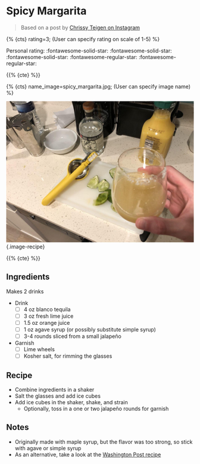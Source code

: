 # Spicy Margarita

> Based on a post by [Chrissy Teigen on Instagram](https://www.instagram.com/p/CEmz6BOHzRM)

{% {cts} rating=3; (User can specify rating on scale of 1-5) %}

Personal rating: :fontawesome-solid-star: :fontawesome-solid-star: :fontawesome-solid-star: :fontawesome-regular-star: :fontawesome-regular-star:

{{% {cte} %}}

{% {cts} name_image=spicy_margarita.jpg; (User can specify image name) %}

![spicy_margarita.jpg](./spicy_margarita.jpg){.image-recipe}

{{% {cte} %}}

## Ingredients

Makes 2 drinks

- Drink
    - [ ] 4 oz blanco tequila⁠
    - [ ] 3 oz fresh lime juice
    - [ ] 1.5 oz orange juice⁠
    - [ ] 1 oz agave syrup (or possibly substitute simple syrup)⁠
    - [ ] 3-4 rounds sliced from a small jalapeño
- Garnish
    - [ ] Lime wheels
    - [ ] Kosher salt, for rimming the glasses⁠

## Recipe

- Combine ingredients in a shaker
- Salt the glasses and add ice cubes
- Add ice cubes in the shaker, shake, and strain
    - Optionally, toss in a one or two jalapeño rounds for garnish

## Notes

- Originally made with maple syrup, but the flavor was too strong, so stick with agave or simple syrup
- As an alternative, take a look at the [Washington Post recipe](https://www.washingtonpost.com/recipes/strawberry-jalapeno-non-rita-or-margarita/17299/?no_nav=true&p9w22b2p=b2p22p9w00098)
